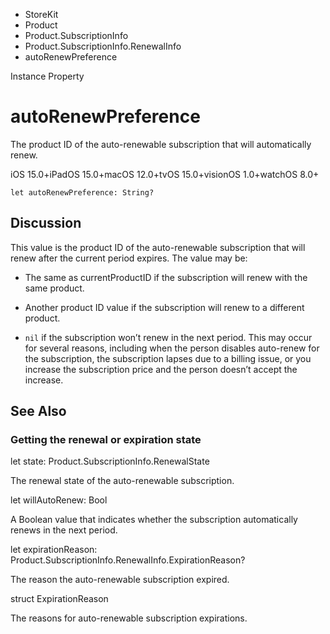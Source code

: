 

- StoreKit
- Product
- Product.SubscriptionInfo
- Product.SubscriptionInfo.RenewalInfo
-  autoRenewPreference 

Instance Property

# autoRenewPreference

The product ID of the auto-renewable subscription that will automatically renew.

iOS 15.0+iPadOS 15.0+macOS 12.0+tvOS 15.0+visionOS 1.0+watchOS 8.0+

``` source
let autoRenewPreference: String?
```

## Discussion

This value is the product ID of the auto-renewable subscription that will renew after the current period expires. The value may be:

- The same as currentProductID if the subscription will renew with the same product.

- Another product ID value if the subscription will renew to a different product.

- `nil` if the subscription won’t renew in the next period. This may occur for several reasons, including when the person disables auto-renew for the subscription, the subscription lapses due to a billing issue, or you increase the subscription price and the person doesn’t accept the increase.

## See Also

### Getting the renewal or expiration state

let state: Product.SubscriptionInfo.RenewalState

The renewal state of the auto-renewable subscription.

let willAutoRenew: Bool

A Boolean value that indicates whether the subscription automatically renews in the next period.

let expirationReason: Product.SubscriptionInfo.RenewalInfo.ExpirationReason?

The reason the auto-renewable subscription expired.

struct ExpirationReason

The reasons for auto-renewable subscription expirations.

